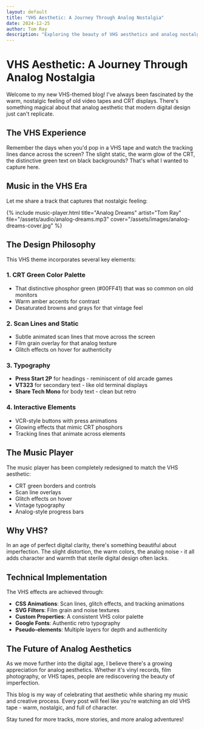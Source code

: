```yaml
---
layout: default
title: "VHS Aesthetic: A Journey Through Analog Nostalgia"
date: 2024-12-25
author: Tom Ray
description: "Exploring the beauty of VHS aesthetics and analog nostalgia in web design"
---
```


# VHS Aesthetic: A Journey Through Analog Nostalgia

Welcome to my new VHS-themed blog! I've always been fascinated by the warm, nostalgic feeling of old video tapes and CRT displays. There's something magical about that analog aesthetic that modern digital design just can't replicate.

## The VHS Experience

Remember the days when you'd pop in a VHS tape and watch the tracking lines dance across the screen? The slight static, the warm glow of the CRT, the distinctive green text on black backgrounds? That's what I wanted to capture here.

## Music in the VHS Era

Let me share a track that captures that nostalgic feeling:

{% include music-player.html 
  title="Analog Dreams" 
  artist="Tom Ray" 
  file="/assets/audio/analog-dreams.mp3" 
  cover="/assets/images/analog-dreams-cover.jpg" %}

## The Design Philosophy

This VHS theme incorporates several key elements:

### 1. **CRT Green Color Palette**
- That distinctive phosphor green (#00FF41) that was so common on old monitors
- Warm amber accents for contrast
- Desaturated browns and grays for that vintage feel

### 2. **Scan Lines and Static**
- Subtle animated scan lines that move across the screen
- Film grain overlay for that analog texture
- Glitch effects on hover for authenticity

### 3. **Typography**
- **Press Start 2P** for headings - reminiscent of old arcade games
- **VT323** for secondary text - like old terminal displays
- **Share Tech Mono** for body text - clean but retro

### 4. **Interactive Elements**
- VCR-style buttons with press animations
- Glowing effects that mimic CRT phosphors
- Tracking lines that animate across elements

## The Music Player

The music player has been completely redesigned to match the VHS aesthetic:

- CRT green borders and controls
- Scan line overlays
- Glitch effects on hover
- Vintage typography
- Analog-style progress bars

## Why VHS?

In an age of perfect digital clarity, there's something beautiful about imperfection. The slight distortion, the warm colors, the analog noise - it all adds character and warmth that sterile digital design often lacks.

## Technical Implementation

The VHS effects are achieved through:

- **CSS Animations**: Scan lines, glitch effects, and tracking animations
- **SVG Filters**: Film grain and noise textures
- **Custom Properties**: A consistent VHS color palette
- **Google Fonts**: Authentic retro typography
- **Pseudo-elements**: Multiple layers for depth and authenticity

## The Future of Analog Aesthetics

As we move further into the digital age, I believe there's a growing appreciation for analog aesthetics. Whether it's vinyl records, film photography, or VHS tapes, people are rediscovering the beauty of imperfection.

This blog is my way of celebrating that aesthetic while sharing my music and creative process. Every post will feel like you're watching an old VHS tape - warm, nostalgic, and full of character.

Stay tuned for more tracks, more stories, and more analog adventures! 